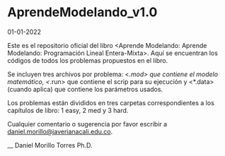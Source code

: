 # AprendeModelando_v1.0
01-01-2022

Este es el repositorio oficial del libro <Aprende Modelando: Aprende Modelando: Programación Lineal Entera-Mixta>. Aquí se encuentran los códigos de todos los problemas propuestos en el libro. 

Se incluyen tres archivos por problema: <*.mod> que contiene el modelo matemático, <*.run> que contiene el scrip para su ejecución y <*.data> (cuando aplica) que contiene los parámetros usados. 

Los problemas están divididos en tres carpetas correspondientes a los capítulos de libro: 1 easy, 2 med y 3 hard.

Cualquier comentario o sugerencia por favor escribir a daniel.morillo@javerianacali.edu.co.

__
Daniel Morillo Torres Ph.D.
